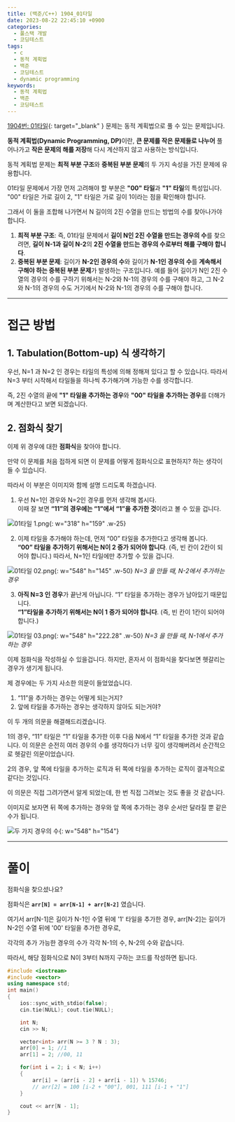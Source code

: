```yaml
---
title: (백준/C++) 1904_01타일
date: 2023-08-22 22:45:10 +0900
categories:
  - 풀스택 개발
  - 코딩테스트
tags:
  - c
  - 동적 계획법
  - 백준
  - 코딩테스트
  - dynamic programming
keywords:
  - 동적 계획법
  - 백준
  - 코딩테스트
---
```


[1904번: 01타일](https://www.acmicpc.net/problem/1904){: target="_blank" } 문제는 동적 계획법으로 풀 수 있는 문제입니다.

<span class="keyword">**동적 계획법(Dynamic Programming, DP)**</span>이란, <span class="font_highlight">**큰 문제를 작은 문제들로 나누어**</span> 풀어나가고 <span class="font_highlight">**작은 문제의 해를 저장**</span>해 다시 계산하지 않고 사용하는 방식입니다.

동적 계획법 문제는 **최적 부분 구조**와 **중복된 부분 문제**의 두 가지 속성을 가진 문제에 유용합니다.

01타일 문제에서 가장 먼저 고려해야 할 부분은 **"00" 타일**과 **"1" 타일**의 특성입니다. "00" 타일은 가로 길이 2, "1" 타일은 가로 길이 1이라는 점을 확인해야 합니다.

그래서 이 둘을 조합해 나가면서 N 길이의 2진 수열을 만드는 방법의 수를 찾아나가야 합니다.

1. <span class="important">**최적 부분 구조**</span>: 즉, 01타일 문제에서 **길이 N인 2진 수열을 만드는 경우의 수**를 찾으려면, **길이 N-1과 길이 N-2**의 **2진 수열을 만드는 경우의 수로부터 해를 구해야 합니다**.
2. <span class="important">**중복된 부분 문제**</span>: 길이가 **N-2인 경우의 수**와 길이가 **N-1인 경우의 수**를 **계속해서 구해야 하는 중복된 부분 문제**가 발생하는 구조입니다. 예를 들어 길이가 N인 2진 수열의 경우의 수를 구하기 위해서는 N-2와 N-1의 경우의 수를 구해야 하고, 그 N-2와 N-1의 경우의 수도 거기에서 N-2와 N-1의 경우의 수를 구해야 합니다.

---

# 접근 방법

## 1. Tabulation(Bottom-up) 식 생각하기

우선, N=1 과 N=2 인 경우는 타일의 특성에 의해 정해져 있다고 할 수 있습니다. 따라서 N=3 부터 시작해서 타일들을 하나씩 추가해가며 가능한 수를 생각합니다.

즉, 2진 수열의 끝에 **"1" 타일을 추가하는 경우**와 **"00" 타일을 추가하는 경우**를 더해가며 계산한다고 보면 되겠습니다.

## 2. 점화식 찾기

이제 위 경우에 대한 <span class="important">**점화식**</span>을 찾아야 합니다.

만약 이 문제를 처음 접하게 되면 이 문제를 어떻게 점화식으로 표현하지? 하는 생각이 들 수 있습니다.

따라서 이 부분은 이미지와 함께 설명 드리도록 하겠습니다.

1) 우선 N=1인 경우와 N=2인 경우를 먼저 생각해 봅시다. <br> 이때 잘 보면 **“11”의 경우에는 “1”에서 “1”을 추가한 것**이라고 볼 수 있을 겁니다.

![01타일 1.png](https://i.postimg.cc/mhxz39FT/01-01.png){: w="318" h="159" .w-25}


2) 이제 타일을 추가해야 하는데, 먼저 “00” 타일을 추가한다고 생각해 봅니다. <br> **“00” 타일을 추가하기 위해서는 N이 2 증가 되어야 합니다**. (즉, 빈 칸이 2칸이 되어야 합니다.)
따라서, N=1인 타일에만 추가할 수 있을 겁니다.

![01타일 02.png](https://i.postimg.cc/FFYTZQJ6/01-02.png){: w="548" h="145" .w-50}
_N=3 을 만들 때, N-2에서 추가하는 경우_

3) **아직 N=3 인 경우**가 끝난게 아닙니다. “1” 타일을 추가하는 경우가 남아있기 때문입니다. <br> **“1”타일을 추가하기 위해서는 N이 1 증가 되어야 합니다**. (즉, 빈 칸이 1칸이 되어야 합니다.)

![01타일 03.png](https://i.postimg.cc/DfRBpYrw/01-03.png){: w="548" h="222.28" .w-50}
_N=3 을 만들 때, N-1에서 추가하는 경우_

이제 점화식을 작성하실 수 있을겁니다. 하지만, 혼자서 이 점화식을 찾다보면 헷갈리는 경우가 생기게 됩니다.

제 경우에는 두 가지 사소한 의문이 들었었습니다.

1. “11”을 추가하는 경우는 어떻게 되는거지?
2. 앞에 타일을 추가하는 경우는 생각하지 않아도 되는거야?

이 두 개의 의문을 해결해드리겠습니다.

1의 경우, “11” 타일은 “1” 타일을 추가한 이후 다음 N에서 “1” 타일을 추가한 것과 같습니다. 이 의문은 순전히 여러 경우의 수를 생각하다가 너무 깊이 생각해버려서 순간적으로 헷갈린 의문이었습니다.

2의 경우, 앞 쪽에 타일을 추가하는 로직과 뒤 쪽에 타일을 추가하는 로직이 결과적으로 같다는 것입니다.

이 의문은 직접 그려가면서 알게 되었는데, 한 번 직접 그려보는 것도 좋을 것 같습니다.

이미지로 보자면 뒤 쪽에 추가하는 경우와 앞 쪽에 추가하는 경우 순서만 달라질 뿐 같은 수가 됩니다.

![두 가지 경우의 수](https://i.postimg.cc/tRD9hWWk/앞쪽에_타일을_추가하는_경우와_뒤쪽에_추가하는_경우.png){: w="548" h="154"}

---

# 풀이

점화식을 찾으셨나요?

점화식은 **`arr[N] = arr[N-1] + arr[N-2]`** 였습니다.

여기서 arr[N-1]은 길이가 N-1인 수열 뒤에 '1' 타일을 추가한 경우, arr[N-2]는 길이가 N-2인 수열 뒤에 '00' 타일을 추가한 경우로,

각각의 추가 가능한 경우의 수가 각각 N-1의 수, N-2의 수와 같습니다.

따라서, 해당 점화식으로 N이 3부터 N까지 구하는 코드를 작성하면 됩니다.

```cpp
#include <iostream>
#include <vector>
using namespace std;
int main()
{
	ios::sync_with_stdio(false);
	cin.tie(NULL); cout.tie(NULL);

	int N;
	cin >> N;

	vector<int> arr(N >= 3 ? N : 3);
	arr[0] = 1; //1
	arr[1] = 2; //00, 11

	for(int i = 2; i < N; i++)
	{
		arr[i] = (arr[i - 2] + arr[i - 1]) % 15746;
		// arr[2] = 100 [i-2 + "00"], 001, 111 [i-1 + "1"]
	}

	cout << arr[N - 1];
}
```